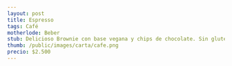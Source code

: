 ```yaml
---
layout: post
title: Espresso
tags: Café
motherlode: Beber
stub: Delicioso Brownie con base vegana y chips de chocolate. Sin gluten.
thumb: /public/images/carta/cafe.png
precio: $2.500
---
```

&nbsp;